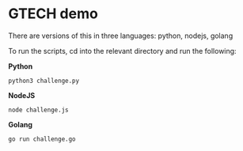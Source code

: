 # GTECH demo

There are versions of this in three languages: python, nodejs, golang


To run the scripts, cd into the relevant directory and run the following:

**Python**
```
python3 challenge.py
```

**NodeJS**
```
node challenge.js
```

**Golang**
```
go run challenge.go
```
